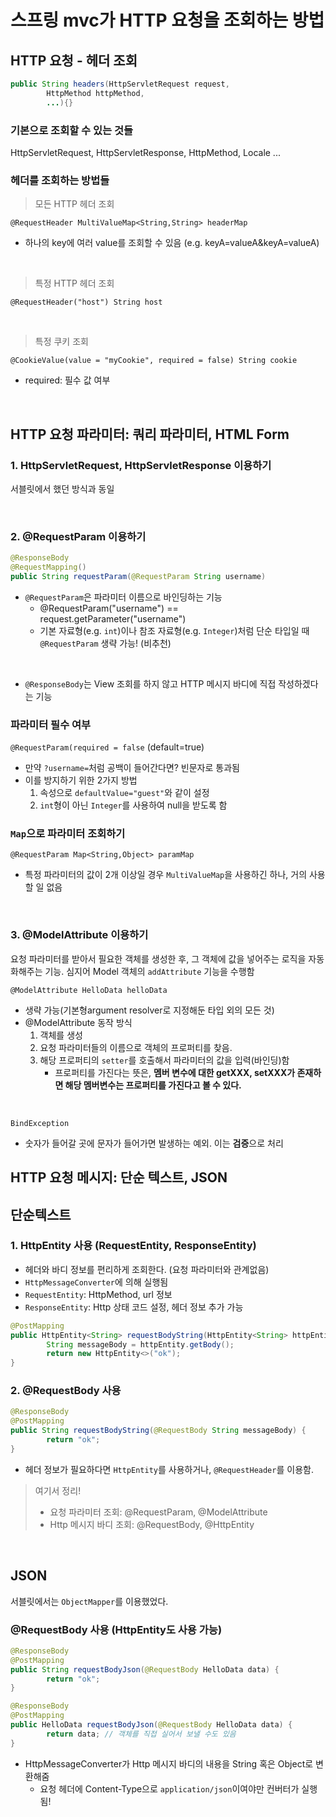 # 스프링 mvc가 HTTP 요청을 조회하는 방법

## HTTP 요청 - 헤더 조회

```java
public String headers(HttpServletRequest request,
        HttpMethod httpMethod,
        ...){}
```

### 기본으로 조회할 수 있는 것들

HttpServletRequest, HttpServletResponse, HttpMethod, Locale ...

### 헤더를 조회하는 방법들

> 모든 HTTP 헤더 조회

`@RequestHeader MultiValueMap<String,String> headerMap`

+ 하나의 key에 여러 value를 조회할 수 있음 (e.g. keyA=valueA&keyA=valueA)

<br>

> 특정 HTTP 헤더 조회

`@RequestHeader("host") String host`

<br>

> 특정 쿠키 조회

`@CookieValue(value = "myCookie", required = false) String cookie`

+ required: 필수 값 여부

<br>

## HTTP 요청 파라미터: 쿼리 파라미터, HTML Form

### 1. HttpServletRequest, HttpServletResponse 이용하기

서블릿에서 했던 방식과 동일

<br>

### 2. @RequestParam 이용하기

```java
@ResponseBody
@RequestMapping()
public String requestParam(@RequestParam String username)
```

+ `@RequestParam`은 파라미터 이름으로 바인딩하는 기능
    + @RequestParam("username") == request.getParameter("username")
    + 기본 자료형(e.g. `int`)이나 참조 자료형(e.g. `Integer`)처럼 단순 타입일 때 `@RequestParam` 생략 가능! (비추천)

<br>

+ `@ResponseBody`는 View 조회를 하지 않고 HTTP 메시지 바디에 직접 작성하겠다는 기능

### 파라미터 필수 여부

`@RequestParam(required = false` (default=true)

+ 만약 `?username=`처럼 공백이 들어간다면? 빈문자로 통과됨
+ 이를 방지하기 위한 2가지 방법
    1. 속성으로 `defaultValue="guest"`와 같이 설정
    2. `int`형이 아닌 `Integer`를 사용하여 null을 받도록 함

### `Map`으로 파라미터 조회하기

`@RequestParam Map<String,Object> paramMap`

+ 특정 파라미터의 값이 2개 이상일 경우 `MultiValueMap`을 사용하긴 하나, 거의 사용할 일 없음

<br>

### 3. @ModelAttribute 이용하기

요청 파라미터를 받아서 필요한 객체를 생성한 후, 그 객체에 값을 넣어주는 로직을 자동화해주는 기능. 심지어 Model 객체의 `addAttribute` 기능을 수행함

`@ModelAttribute HelloData helloData`

+ 생략 가능(기본형argument resolver로 지정해둔 타입 외의 모든 것)
+ @ModelAttribute 동작 방식
    1. 객체를 생성
    2. 요청 파라미터들의 이름으로 객체의 프로퍼티를 찾음.
    3. 해당 프로퍼티의 `setter`를 호출해서 파라미터의 값을 입력(바인딩)함
        + 프로퍼티를 가진다는 뜻은, **멤버 변수에 대한 getXXX, setXXX가 존재하면 해당 멤버변수는 프로퍼티를 가진다고 볼 수 있다.**

<br>

`BindException`

+ 숫자가 들어갈 곳에 문자가 들어가면 발생하는 예외. 이는 **검증**으로 처리

## HTTP 요청 메시지: 단순 텍스트, JSON

## 단순텍스트

### 1. HttpEntity 사용 (RequestEntity, ResponseEntity)

+ 헤더와 바디 정보를 편리하게 조회한다. (요청 파라미터와 관계없음)
+ `HttpMessageConverter`에 의해 실행됨
+ `RequestEntity`: HttpMethod, url 정보
+ `ResponseEntity`: Http 상태 코드 설정, 헤더 정보 추가 가능
```java
@PostMapping
public HttpEntity<String> requestBodyString(HttpEntity<String> httpEntity){
        String messageBody = httpEntity.getBody();
        return new HttpEntity<>("ok");
}
```

### 2. @RequestBody 사용

```java
@ResponseBody
@PostMapping
public String requestBodyString(@RequestBody String messageBody) {
        return "ok";
}
```
+ 헤더 정보가 필요하다면 `HttpEntity`를 사용하거나, `@RequestHeader`를 이용함.

> 여기서 정리!
> + 요청 파라미터 조회: @RequestParam, @ModelAttribute
> + Http 메시지 바디 조회: @RequestBody, @HttpEntity 

<br>

## JSON

서블릿에서는 `ObjectMapper`를 이용했었다.

### @RequestBody 사용 (HttpEntity도 사용 가능)

```java
@ResponseBody
@PostMapping
public String requestBodyJson(@RequestBody HelloData data) {
        return "ok";
}

@ResponseBody
@PostMapping
public HelloData requestBodyJson(@RequestBody HelloData data) {
        return data; // 객체를 직접 실어서 보낼 수도 있음
}

```

+ HttpMessageConverter가 Http 메시지 바디의 내용을 String 혹은 Object로 변환해줌
  + 요청 헤더에 Content-Type으로 `application/json`이여야만 컨버터가 실행됨!

